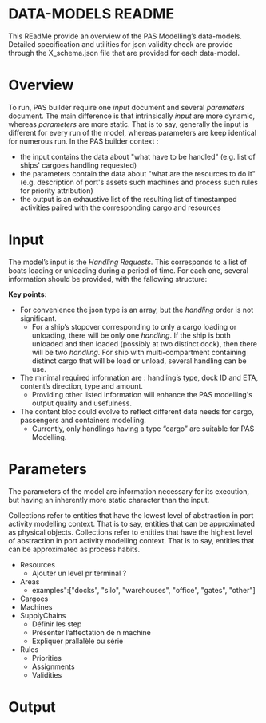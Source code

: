 # DATA-MODELS README

This REadMe provide an overview of the PAS Modelling’s data-models. Detailed specification and utilities for json validity check are provide through the X_schema.json file that are provided for each data-model.

# Overview

To run, PAS builder require one *input* document and several *parameters* document. The main difference is that  intrinsically *input* are more dynamic, whereas *parameters* are more static. That is to say, generally the input is different for every run of the model, whereas parameters are keep identical for numerous run. In the PAS builder context :

- the input contains the data about "what have to be handled" (e.g. list of ships' cargoes handling requested)
- the parameters contain the data about "what are the resources to do it" (e.g. description of port's assets such machines and process such rules for priority attribution)
- the output is an exhaustive list of the resulting list of timestamped activities paired with the corresponding cargo and resources 

# Input

The model’s input is the *Handling Requests*. This corresponds to a list of boats loading or unloading during a period of time. For each one, several information should be provided, with the fallowing structure: 

**Key points:**

- For convenience the json type is an array, but the *handling* order is not significant.
	- For a ship’s stopover corresponding to only a cargo loading or unloading, there will be only one *handling*. If the ship is both unloaded and then loaded (possibly at two distinct dock), then there will be two *handling*. For ship with multi-compartment containing distinct cargo that will be load or unload, several handling can be use.
- The minimal required information are : handling’s type, dock ID and ETA, content’s direction, type and amount.
	- Providing other listed information will enhance the PAS modelling's output quality and usefulness.
- The content bloc could evolve to reflect different data needs for cargo, passengers and containers modelling.
	- Currently, only handlings having a type “cargo” are suitable for PAS Modelling.

# Parameters

The parameters of the model are information necessary for its execution, but having an inherently more static character than the input.

Collections refer to entities that have the lowest level of abstraction in port activity modelling context. That is to say, entities that can be approximated as physical objects.
Collections refer to entities that have the highest level of abstraction in port activity modelling context. That is to say, entities that can be approximated as process habits.

- Resources
	- Ajouter un level pr terminal ?
- Areas
	- examples":["docks", "silo", "warehouses", "office", "gates", "other"]
- Cargoes
- Machines
- SupplyChains
	- Définir les step
	- Présenter l’affectation de n machine
	- Expliquer prallalèle ou série
- Rules
	- Priorities
	- Assignments
	- Validities

# Output

